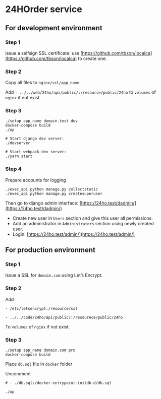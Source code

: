 # 24HOrder service

## For development environment

### Step 1

Issue a selfsign SSL certificate: use [https://github.com/tbson/localca](https://github.com/tbson/localca) to create one.

### Step 2

Copy all files to `nginx/ssl/app_name` 

Add `- ../../web/24ho/api/public/:/resource/public/24ho` to `volumes` of `nginx` if not exist.

### Step 3

```
./setup app_name domain.test dev
docker-compose build
./up

# Start django dev server:
./devserver

# Start webpack dev server:
./yarn start
```

### Step 4

Prepare accounts for logging
```
./exec_api python manage.py collectstatic
./exec_api python manage.py createsuperuser
```

Then go to django admin interface: [https://24ho.test/dadmin/](https://24ho.test/dadmin/)

- Create new user in `Users` section and give this user all permissions.
- Add an administrator in `Administrators` section using newly created user.
- Login: [https://24ho.test/admin/](https://24ho.test/admin/)

## For production environment

### Step 1

Issue a SSL for `domain.com` using Let’s Encrypt.

### Step 2

Add 

```
- /etc/letsencrypt:/resource/ssl

- ../../code/24ho/api/public/:/resourece/public/24ho
```

To `volumes` of `nginx` if not exist.

### Step 3

```
./setup app_name domain.com pro
docker-compose build
```
Place `db.sql` file in `docker` folder

Uncomment

`# - ./db.sql:/docker-entrypoint-initdb.d/db.sql`

```
./up
```
